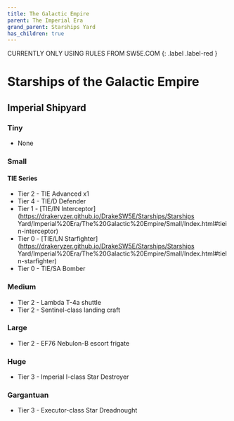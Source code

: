 ```yaml
---
title: The Galactic Empire
parent: The Imperial Era
grand_parent: Starships Yard
has_children: true
---
```


CURRENTLY ONLY USING RULES FROM SW5E.COM
{: .label .label-red }

# Starships of the Galactic Empire

## Imperial Shipyard

### Tiny
- None

### Small
#### TIE Series
- Tier 2 - TIE Advanced x1
- Tier 4 - TIE/D Defender
- Tier 1 - [TIE/IN Interceptor](https://drakeryzer.github.io/DrakeSW5E/Starships/Starships Yard/Imperial%20Era/The%20Galactic%20Empire/Small/Index.html#tiein-interceptor)
- Tier 0 - [TIE/LN Starfighter](https://drakeryzer.github.io/DrakeSW5E/Starships/Starships Yard/Imperial%20Era/The%20Galactic%20Empire/Small/Index.html#tieln-starfighter)
- Tier 0 - TIE/SA Bomber

### Medium
- Tier 2 - Lambda T-4a shuttle
- Tier 2 - Sentinel-class landing craft 

### Large
- Tier 2 - EF76 Nebulon-B escort frigate

### Huge
- Tier 3 - Imperial I-class Star Destroyer

### Gargantuan
- Tier 3 - Executor-class Star Dreadnought